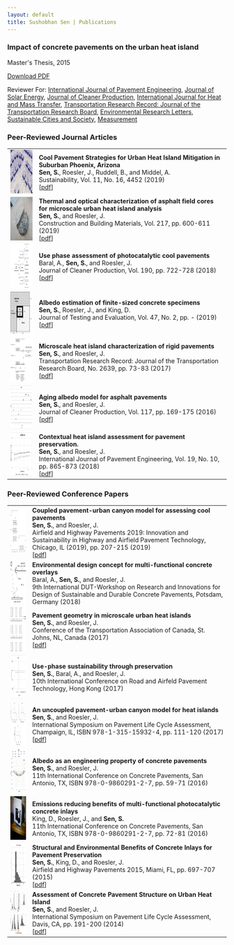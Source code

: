 ```yaml
---
layout: default
title: Sushobhan Sen | Publications
---
```


<div class="container">
	<div class="row">
		<div class="col-md-3 banner-custom">
			<h3 class="banner-title">Impact of concrete pavements on the urban heat island</h3>
			<p>Master's Thesis, 2015</p>
			<a href="http://hdl.handle.net/2142/88095" target="_blank" class="banner-button"><i class="fa fa-cloud-download" aria-hidden="true"></i> Download PDF</a>
		</div><!--col-md-3-->
	</div><!--row-->
</div><!--container-->

Reviewer For: [International Journal of Pavement Engineering](http://www.tandfonline.com/loi/gpav20), [Journal of Solar Energy](https://www.journals.elsevier.com/solar-energy/), [Journal of Cleaner Production](https://www.journals.elsevier.com/journal-of-cleaner-production/), [International Journal for Heat and Mass Transfer](https://www.journals.elsevier.com/international-journal-of-heat-and-mass-transfer/), [Transportation Research Record: Journal of the Transportation Research Board](http://trrjournalonline.trb.org/loi/trr), [Environmental Research Letters](http://iopscience.iop.org/journal/1748-9326), [Sustainable Cities and Society](https://www.journals.elsevier.com/sustainable-cities-and-society), [Measurement](https://www.journals.elsevier.com/measurement)

### Peer-Reviewed Journal Articles

<table class="table table-striped table-hover">
	<tr>
		<td class="col-md-2"><img src="./images/power-ranch.jpg" alt="view-factors" height="100px" width="100px"></td>
		<td><b>Cool Pavement Strategies for Urban Heat Island Mitigation in Suburban Phoenix, Arizona</b> <br> <b>Sen, S.</b>, Roesler, J., Ruddell, B., and Middel, A. <br> Sustainability, Vol. 11, No. 16, 4452 (2019) <br> [<a href="https://www.mdpi.com/2071-1050/11/16/4452" target="_blank">pdf</a>]</td>
	</tr>
	<tr>
		<td class="col-md-2"><img src="./images/asphalt-cores.jpg" alt="view-factors" height="100px" width="100px"></td>
		<td><b>Thermal and optical characterization of asphalt field cores for microscale urban heat island analysis</b> <br> <b>Sen, S.</b>, and Roesler, J. <br> Construction and Building Materials, Vol. 217, pp. 600-611 (2019) <br> [<a href="https://www.sciencedirect.com/science/article/pii/S0950061819312619" target="_blank">pdf</a>]</td>
	</tr>
	<tr>
		<td class="col-md-2"><img src="./images/photocatalytic-cool-pavements.jpg" alt="view-factors" height="100px" width="100px"></td>
		<td><b>Use phase assessment of photocatalytic cool pavements</b> <br> Baral, A., <b>Sen, S.</b>, and Roesler, J. <br> Journal of Cleaner Production, Vol. 190, pp. 722-728 (2018) <br> [<a href="https://www.sciencedirect.com/science/article/pii/S095965261831182X" target="_blank">pdf</a>]</td>
	</tr>
	<tr>
		<td class="col-md-2"><img src="./images/view-factors.jpg" alt="view-factors" height="100px" width="100px"></td>
		<td><b>Albedo estimation of finite-sized concrete specimens</b> <br> <b>Sen, S.</b>, Roesler, J., and King, D. <br> Journal of Testing and Evaluation, Vol. 47, No. 2, pp. - (2019) <br> [<a href="https://compass.astm.org/DIGITAL_LIBRARY/JOURNALS/TESTEVAL/PAGES/JTE20170059.htm" target="_blank">pdf</a>]</td>
	</tr>
	<tr>
		<td class="col-md-2"><img src="./images/microscale-uhi.jpg" alt="microscale-uhi" height="100px" width="100px"></td>
		<td><b>Microscale heat island characterization of rigid pavements</b> <br> <b>Sen, S.</b>, and Roesler, J. <br> Transportation Research Record: Journal of the Transportation Research Board, No. 2639, pp. 73-83 (2017) <br> [<a href="http://trrjournalonline.trb.org/doi/10.3141/2639-10" target="_blank">pdf</a>]</td> 
	</tr>
	<tr>
		<td class="col-md-2"><img src="./images/aging-albedo.jpg" alt="aging-albedo" height="100px" width="100px"></td>
		<td><b>Aging albedo model for asphalt pavements</b> <br> <b>Sen, S.</b>, and Roesler, J. <br> Journal of Cleaner Production, Vol. 117, pp. 169-175 (2016) <br> [<a href="http://www.sciencedirect.com/science/article/pii/S0959652616000378" target="_blank">pdf</a>]</td> 
	</tr>
	<tr>
		<td class="col-md-2"><img src="./images/context-uhi.jpg" alt="context-uhi" height="100px" width="100px"></td>
		<td><b>Contextual heat island assessment for pavement preservation.</b> <br> <b>Sen, S.</b>, and Roesler, J. <br> International Journal of Pavement Engineering, Vol. 19, No. 10, pp. 865-873 (2018) <br> [<a href="http://www.tandfonline.com/doi/full/10.1080/10298436.2016.1213842" target="_blank">pdf</a>]</td> 
	</tr>
</table>

### Peer-Reviewed Conference Papers

<table class="table table-striped table-hover">
	<tr>
		<td class="col-md-2"><img src="./images/coupled-model.jpg" alt="tac-2017" height="100px" width="100px"></td>
		<td><b>Coupled pavement-urban canyon model for assessing cool pavements</b> <br> <b>Sen, S.</b>, and Roesler, J. <br> Airfield and Highway Pavements 2019: Innovation and Sustainability in Highway and Airfield Pavement Technology, Chicago, IL (2019), pp. 207-215 (2019) <br> [<a href="https://ascelibrary.org/doi/abs/10.1061/9780784482476.022" target="_blank">pdf</a>] </td>
	</tr>
	<tr>
		<td class="col-md-2"><img src="./images/potsdam-2018.jpg" alt="tac-2017" height="100px" width="100px"></td>
		<td><b>Environmental design concept for multi-functional concrete overlays</b> <br> Baral, A., <b>Sen, S.</b>, and Roesler, J. <br> 9th International DUT-Workshop on Research and Innovations for Design of Sustainable and Durable Concrete Pavements, Potsdam, Germany (2018) </td>
	</tr>
	<tr>
		<td class="col-md-2"><img src="./images/tac-2017.jpg" alt="tac-2017" height="100px" width="100px"></td>
		<td><b>Pavement geometry in microscale urban heat islands</b> <br> <b>Sen, S.</b>, and Roesler, J. <br> Conference of the Transportation Association of Canada, St. Johns, NL, Canada (2017) <br> [<a href="http://www.tac-atc.ca/sites/default/files/conf_papers/sens_-_pavement_geometry_in_microscale_urban_heat_islands.pdf" target="_blank">pdf</a>] </td>
	</tr>
	<tr>
		<td class="col-md-2"><img src="./images/icpt-2017.jpg" alt="icpt-2017" height="100px" width="100px"></td>
		<td><b>Use-phase sustainability through preservation</b> <br> <b>Sen, S.</b>, Baral, A., and Roesler, J. <br> 10th International Conference on Road and Airfeld Pavement Technology, Hong Kong (2017)</td>
	</tr>
	<tr>
		<td class="col-md-2"><img src="./images/plca-2017.jpg" alt="plca-2017" height="100px" width="100px"></td>
		<td><b>An uncoupled pavement-urban canyon model for heat islands</b> <br> <b>Sen, S.</b>, and Roesler, J. <br> International Symposium on Pavement Life Cycle Assessment, Champaign, IL, ISBN 978-1-315-15932-4, pp. 111-120 (2017) <br> [<a href="https://www.taylorfrancis.com/books/9781351659222" target="_blank">pdf</a>] </td>
	</tr>
	<tr>
		<td class="col-md-2"><img src="./images/iccp-2016.jpg" alt="iccp-2016" height="100px" width="100px"></td>
		<td><b>Albedo as an engineering property of concrete pavements</b> <br> <b>Sen, S.</b>, and Roesler, J. <br> 11th International Conference on Concrete Pavements, San Antonio, TX, ISBN 978-0-9860291-2-7, pp. 59-71 (2016)</td>
	</tr>
	<tr>
		<td class="col-md-2"><img src="./images/iccp-2016-2.jpg" alt="iccp-2016-2" height="100px" width="100px"></td>
		<td><b>Emissions reducing benefits of multi-functional photocatalytic concrete inlays</b> <br> King, D., Roesler, J., and <b>Sen, S.</b> <br> 11th International Conference on Concrete Pavements, San Antonio, TX, ISBN 978-0-9860291-2-7, pp. 72-81 (2016)</td>
	</tr>
	<tr>
		<td class="col-md-2"><img src="./images/asce-2015.jpg" alt="asce-2015" height="100px" width="100px"></td>
		<td><b>Structural and Environmental Benefits of Concrete Inlays for Pavement Preservation</b> <br> <b>Sen, S.</b>, King, D., and Roesler, J. <br> Airfield and Highway Pavements 2015, Miami, FL, pp. 697-707 (2015) <br> [<a href="https://ascelibrary.org/doi/10.1061/9780784479216.062" target="_blank">pdf</a>] </td>
	</tr>
	<tr>
		<td class="col-md-2"><img src="./images/plca-2014.jpg" alt="plca-2014" height="100px" width="100px"></td>
		<td><b>Assessment of Concrete Pavement Structure on Urban Heat Island</b> <br> <b>Sen, S.</b>, and Roesler, J. <br> International Symposium on Pavement Life Cycle Assessment, Davis, CA, pp. 191-200 (2014) <br> [<a href="http://www.ucprc.ucdavis.edu/p-LCA2014/media/pdf/Papers/LCA14_Urban%20Heat%20Island.pdf" target="_blank">pdf</a>] </td>
	</tr>
</table>


